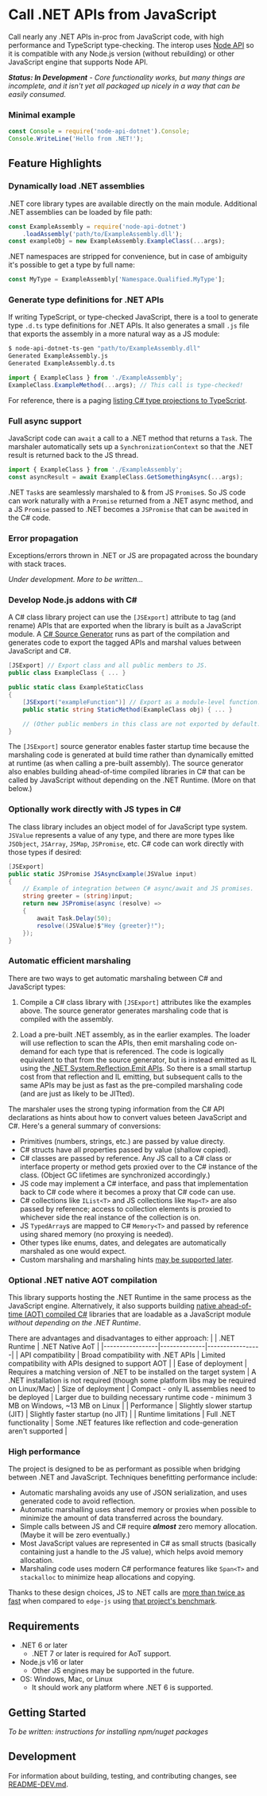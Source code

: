 # Call .NET APIs from JavaScript

Call nearly any .NET APIs in-proc from JavaScript code, with high performance and TypeScript type-checking. The interop uses [Node API](https://nodejs.org/api/n-api.html) so it is compatible with any Node.js version (without rebuilding) or other JavaScript engine that supports Node API.

_**Status: In Development** - Core functionality works, but many things are incomplete, and it isn't yet all packaged up nicely in a way that can be easily consumed._

### Minimal example
```JavaScript
const Console = require('node-api-dotnet').Console;
Console.WriteLine('Hello from .NET!');
```

## Feature Highlights

### Dynamically load .NET assemblies
.NET core library types are available directly on the main module. Additional .NET assemblies can be loaded by file path:
```JavaScript
const ExampleAssembly = require('node-api-dotnet')
    .loadAssembly('path/to/ExampleAssembly.dll');
const exampleObj = new ExampleAssembly.ExampleClass(...args);
```

.NET namespaces are stripped for convenience, but in case of ambiguity it's possible to get a type by full name:
```JavaScript
const MyType = ExampleAssembly['Namespace.Qualified.MyType'];
```

### Generate type definitions for .NET APIs
If writing TypeScript, or type-checked JavaScript, there is a tool to generate type `.d.ts` type definitions for .NET APIs. It also generates a small `.js` file that exports the assembly in a more natural way as a JS module:
```bash
$ node-api-dotnet-ts-gen "path/to/ExampleAssembly.dll"
Generated ExampleAssembly.js
Generated ExampleAssembly.d.ts
```
```TypeScript
import { ExampleClass } from './ExampleAssembly';
ExampleClass.ExampleMethod(...args); // This call is type-checked!
```

For reference, there is a paging [listing C# type projections to TypeScript](/Docs/typescript.md).

### Full async support
JavaScript code can `await` a call to a .NET method that returns a `Task`. The marshaler automatically sets up a `SynchronizationContext` so that the .NET result is returned back to the JS thread.
```TypeScript
import { ExampleClass } from './ExampleAssembly';
const asyncResult = await ExampleClass.GetSomethingAsync(...args);
```
.NET `Task`s are seamlessly marshaled to & from JS `Promise`s. So JS code can work naturally with a `Promise` returned from a .NET async method, and a JS `Promise` passed to .NET becomes a `JSPromise` that can be `await`ed in the C# code.

### Error propagation
Exceptions/errors thrown in .NET or JS are propagated across the boundary with stack traces.

_Under development. More to be written..._

### Develop Node.js addons with C#
A C# class library project can use the `[JSExport]` attribute to tag (and rename) APIs that are exported when the library is built as a JavaScript module. A [C# Source Generator](https://learn.microsoft.com/en-us/dotnet/csharp/roslyn-sdk/source-generators-overview) runs as part of the compilation and generates code to export the tagged APIs and marshal values between JavaScript and C#.

```C#
[JSExport] // Export class and all public members to JS.
public class ExampleClass { ... }

public static class ExampleStaticClass
{
    [JSExport("exampleFunction")] // Export as a module-level function.
    public static string StaticMethod(ExampleClass obj) { ... }

    // (Other public members in this class are not exported by default.)
}
```

The `[JSExport]` source generator enables faster startup time because the marshaling code is generated at build time rather than dynamically emitted at runtime (as when calling a pre-built assembly). The source generator also enables building ahead-of-time compiled libraries in C# that can be called by JavaScript without depending on the .NET Runtime. (More on that below.)

### Optionally work directly with JS types in C#
The class library includes an object model of for JavaScript type system. `JSValue` represents a value of any type, and there are more types like `JSObject`, `JSArray`, `JSMap`, `JSPromise`, etc. C# code can work directly with those types if desired:

```C#
[JSExport]
public static JSPromise JSAsyncExample(JSValue input)
{
    // Example of integration between C# async/await and JS promises.
    string greeter = (string)input;
    return new JSPromise(async (resolve) =>
    {
        await Task.Delay(50);
        resolve((JSValue)$"Hey {greeter}!");
    });
}
```

### Automatic efficient marshaling
There are two ways to get automatic marshaling between C# and JavaScript types:
  1. Compile a C# class library with `[JSExport]` attributes like the examples above. The source generator generates marshaling code that is compiled with the assembly.

  2. Load a pre-built .NET assembly, as in the earlier examples. The loader will use reflection to scan the APIs, then emit marshaling code on-demand for each type that is referenced. The code is logically equivalent to that from the source generator, but is instead emitted as IL using the [.NET System.Reflection.Emit APIs](https://learn.microsoft.com/en-us/dotnet/framework/reflection-and-codedom/emitting-dynamic-methods-and-assemblies). So there is a small startup cost from that reflection and IL emitting, but subsequent calls to the same APIs may be just as fast as the pre-compiled marshaling code (and are just as likely to be JITted).

The marshaler uses the strong typing information from the C# API declarations as hints about how to convert values beteen JavaScript and C#. Here's a general summary of conversions:
  - Primitives (numbers, strings, etc.) are passed by value directy.
  - C# structs have all properties passed by value (shallow copied).
  - C# classes are passed by reference. Any JS call to a C# class or interface property or method gets proxied over to the C# instance of the class. (Object GC lifetimes are synchronized accordingly.)
  - JS code may implement a C# interface, and pass that implementation back to C# code where it becomes a proxy that C# code can use.
  - C# collections like `IList<T>` and JS collections like `Map<T>` are also passed by reference; access to collection elements is proxied to whichever side the real instance of the collection is on.
  - JS `TypedArray`s are mapped to C# `Memory<T>` and passed by reference using shared memory (no proxying is needed).
  - Other types like enums, dates, and delegates are automatically marshaled as one would expect.
  - Custom marshaling and marshaling hints [may be supported later](https://github.com/jasongin/napi-dotnet/pull/25).

### Optional .NET native AOT compilation
This library supports hosting the .NET Runtime in the same process as the JavaScript engine. Alternatively, it also supports building [native ahead-of-time (AOT) compiled C#](https://learn.microsoft.com/en-us/dotnet/core/deploying/native-aot/) libraries that are loadable as a JavaScript module _without depending on the .NET Runtime_.

There are advantages and disadvantages to either approach:
|                 | .NET Runtime | .NET Native AoT |
|-----------------|--------------|-----------------|
| API compatibility | Broad compatibility with .NET APIs | Limited compatibility with APIs designed to support AOT |
| Ease of deployment | Requires a matching version of .NET to be installed on the target system | A .NET installation is not required (though some platform libs may be required on Linux/Mac)
| Size of deployment | Compact - only IL assemblies need to be deployed | Larger due to building necessary runtime code - minimum 3 MB on Windows, ~13 MB on Linux |
| Performance     | Slightly slower startup (JIT) | Slightly faster startup (no JIT) |
| Runtime limitations | Full .NET functionality | Some .NET features like reflection and code-generation aren't supported |

### High performance
The project is designed to be as performant as possible when bridging between .NET and JavaScript. Techniques benefitting performance include:
 - Automatic marshaling avoids any use of JSON serialization, and uses generated code to avoid reflection.
 - Automatic marshalling uses shared memory or proxies when possible to minimize the amount of data transferred across the boundary.
 - Simple calls between JS and C# require **_almost_** zero memory allocation. (Maybe it will be zero eventually.)
 - Most JavaScript values are represented in C# as small structs (basically containing just a handle to the JS value), which helps avoid memory allocation.
 - Marshaling code uses modern C# performance features like `Span<T>` and `stackalloc` to minimize heap allocations and copying.

Thanks to these design choices, JS to .NET calls are [more than twice as fast](https://github.com/jasongin/napi-dotnet/pull/23) when compared to `edge-js` using [that project's benchmark](https://github.com/tjanczuk/edge/wiki/Performance).

## Requirements
 - .NET 6 or later
    - .NET 7 or later is required for AoT support.
 - Node.js v16 or later
    - Other JS engines may be supported in the future.
 - OS: Windows, Mac, or Linux
    - It should work any platform where .NET 6 is supported.

## Getting Started
_To be written: instructions for installing npm/nuget packages_

## Development
For information about building, testing, and contributing changes, see [README-DEV.md](./README-DEV.md).

